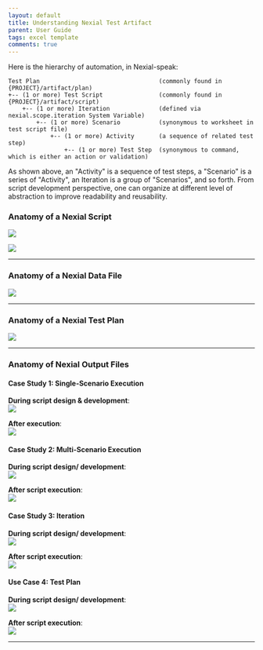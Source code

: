```yaml
---
layout: default
title: Understanding Nexial Test Artifact
parent: User Guide
tags: excel template
comments: true
---
```



Here is the hierarchy of automation, in Nexial-speak:

```text
Test Plan                                  (commonly found in {PROJECT}/artifact/plan)
+-- (1 or more) Test Script                (commonly found in {PROJECT}/artifact/script)
    +-- (1 or more) Iteration              (defined via nexial.scope.iteration System Variable)
        +-- (1 or more) Scenario           (synonymous to worksheet in test script file)
            +-- (1 or more) Activity       (a sequence of related test step)
                +-- (1 or more) Test Step  (synonymous to command, which is either an action or validation)
```

As shown above, an "Activity" is a sequence of test steps, a "Scenario" is a series of "Activity", an Iteration is a
group of "Scenarios", and so forth.  From script development perspective, one can organize at different level of
abstraction to improve readability and reusability.



### Anatomy of a Nexial Script
![](image/undaerstaindingExcel_01.png)

![](image/undaerstaindingExcel_02.png)

---------------------------------------------

### Anatomy of a Nexial Data File
![](image/undaerstaindingExcel_03.png)

---------------------------------------------

### Anatomy of a Nexial Test Plan
![](image/undaerstaindingExcel_04.png)

---------------------------------------------

### Anatomy of Nexial Output Files

#### Case Study 1: Single-Scenario Execution 
**During script design & development**:<br/>
![](image/undaerstaindingExcel_05.png)

**After execution**:<br/>
![](image/undaerstaindingExcel_06.png)

#### Case Study 2: Multi-Scenario Execution 
**During script design/ development**:<br/>
![](image/undaerstaindingExcel_07.png)

**After script execution**:<br/>
![](image/undaerstaindingExcel_08.png)

#### Case Study 3: Iteration
**During script design/ development**:<br/>
![](image/undaerstaindingExcel_09.png)

**After script execution**:<br/>
![](image/undaerstaindingExcel_10.png)

#### Use Case 4: Test Plan
**During script design/ development**:<br/>
![](image/undaerstaindingExcel_11.png)

**After script execution**:<br/>
![](image/undaerstaindingExcel_12.png)


---------------------------------------------


